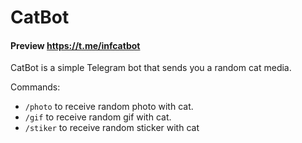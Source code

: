 # CatBot

#### Preview https://t.me/infcatbot

CatBot is a simple Telegram bot that sends you a random cat media.

Commands:

- `/photo` to receive random photo with cat.
- `/gif` to receive random gif with cat.
- `/stiker` to receive random sticker with cat

[//]: # (## Prerequisites)

[//]: # ()

[//]: # (Before running the bot, you'll need to install the following software:)

[//]: # ()

[//]: # (- [Docker]&#40;https://docs.docker.com/get-docker/&#41;)

[//]: # (- [Docker Compose]&#40;https://docs.docker.com/compose/install/&#41;)

[//]: # ()

[//]: # (## Installation)

[//]: # ()

[//]: # (To install and run the bot:)

[//]: # ()

[//]: # (1. Clone this repository to your local machine:  )

[//]: # (   `git clone https://github.com/your-username/infcatbot.git`)

[//]: # ()

[//]: # (2. Build the Docker image using the provided Dockerfile:  )

[//]: # (   `docker build -t catbot .`)

[//]: # ()

[//]: # (3. Set the following environment variables in Docker Compose prod file &#40;<project-dir>)

[//]: # (   /docker/prod/docker-compose.yaml&#41;:   )

[//]: # (   `CAT_BOT_TOKEN=<your Telegram bot token>`)

[//]: # ()

[//]: # (4. Start the bot using Docker Compose:  )

[//]: # (   `cd ./docker/prod`  )

[//]: # (   `docker-compose up -d`)

[//]: # ()

[//]: # (## Contributing)

[//]: # ()

[//]: # (If you'd like to contribute to this project, please fork the repository and create a new branch for your changes. After)

[//]: # (making your changes, submit a pull request and your changes will be reviewed for inclusion in the main project.)

[//]: # (    )
